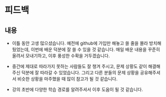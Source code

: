 # 피드백

## 내용
- 이틀 동안 고생 많으셨습니다. 예전에 github에 가입만 해놓고 쓸 줄을 몰라 방치해뒀었는데, 이번에 배운 덕분에 잘 쓸 수 있을 것 같습니다. 매일 배운 내용을 꾸준히 올려서 모내기하고, 이후 풍성한 수확을 거두겠습니다.

- 중간에 제대로 따라가지 못하는 사람들도 잘 챙겨 주시고, 문제 상황도 같이 해결해주신 덕분에 잘 따라갈 수 있었습니다. 그리고 다른 분들의 문제 상황을 공유해주셔서 비슷한 상황을 마주했을 때 많이 참고가 될 것 같습니다.

- 강의 초반에 다양한 학습 경로를 알려주셔서 이후 도움이 될 것 같습니다.